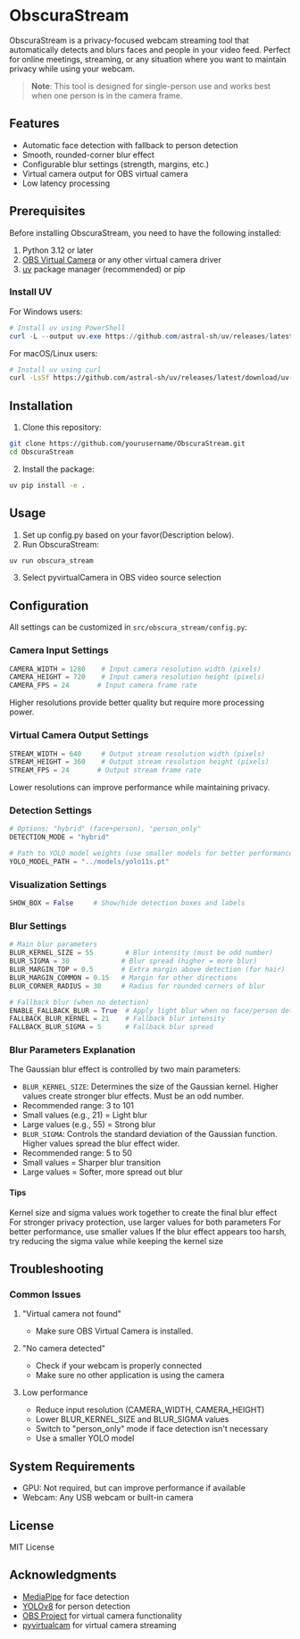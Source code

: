 # ObscuraStream

ObscuraStream is a privacy-focused webcam streaming tool that automatically detects and blurs faces and people in your video feed. Perfect for online meetings, streaming, or any situation where you want to maintain privacy while using your webcam.

> **Note**: This tool is designed for single-person use and works best when one person is in the camera frame.

## Features

- Automatic face detection with fallback to person detection
- Smooth, rounded-corner blur effect
- Configurable blur settings (strength, margins, etc.)
- Virtual camera output for OBS virtual camera
- Low latency processing

## Prerequisites

Before installing ObscuraStream, you need to have the following installed:

1. Python 3.12 or later
2. [OBS Virtual Camera](https://obsproject.com/) or any other virtual camera driver
3. [uv](https://github.com/astral-sh/uv) package manager (recommended) or pip

### Install UV

For Windows users:

```powershell
# Install uv using PowerShell
curl -L --output uv.exe https://github.com/astral-sh/uv/releases/latest/download/uv-windows-x64.exe
```

For macOS/Linux users:

```bash
# Install uv using curl
curl -LsSf https://github.com/astral-sh/uv/releases/latest/download/uv-installer.sh | sh
```

## Installation

1. Clone this repository:

```bash
git clone https://github.com/yourusername/ObscuraStream.git
cd ObscuraStream
```

2. Install the package:

```bash
uv pip install -e .
```

## Usage

1. Set up config.py based on your favor(Description below).
2. Run ObscuraStream:

```bash
uv run obscura_stream
```

3. Select pyvirtualCamera in OBS video source selection

## Configuration

All settings can be customized in `src/obscura_stream/config.py`:

### Camera Input Settings

```python
CAMERA_WIDTH = 1280    # Input camera resolution width (pixels)
CAMERA_HEIGHT = 720    # Input camera resolution height (pixels)
CAMERA_FPS = 24       # Input camera frame rate
```

Higher resolutions provide better quality but require more processing power.

### Virtual Camera Output Settings

```python
STREAM_WIDTH = 640     # Output stream resolution width (pixels)
STREAM_HEIGHT = 360    # Output stream resolution height (pixels)
STREAM_FPS = 24       # Output stream frame rate
```

Lower resolutions can improve performance while maintaining privacy.

### Detection Settings

```python
# Options: "hybrid" (face+person), "person_only"
DETECTION_MODE = "hybrid"

# Path to YOLO model weights (use smaller models for better performance)
YOLO_MODEL_PATH = "../models/yolo11s.pt"
```

### Visualization Settings

```python
SHOW_BOX = False     # Show/hide detection boxes and labels
```

### Blur Settings

```python
# Main blur parameters
BLUR_KERNEL_SIZE = 55        # Blur intensity (must be odd number)
BLUR_SIGMA = 30             # Blur spread (higher = more blur)
BLUR_MARGIN_TOP = 0.5       # Extra margin above detection (for hair)
BLUR_MARGIN_COMMON = 0.15   # Margin for other directions
BLUR_CORNER_RADIUS = 30     # Radius for rounded corners of blur

# Fallback blur (when no detection)
ENABLE_FALLBACK_BLUR = True  # Apply light blur when no face/person detected
FALLBACK_BLUR_KERNEL = 21    # Fallback blur intensity
FALLBACK_BLUR_SIGMA = 5      # Fallback blur spread
```

### Blur Parameters Explanation

The Gaussian blur effect is controlled by two main parameters:

- `BLUR_KERNEL_SIZE`: Determines the size of the Gaussian kernel. Higher values create stronger blur effects. Must be an odd number.
- Recommended range: 3 to 101
- Small values (e.g., 21) = Light blur
- Large values (e.g., 55) = Strong blur
- `BLUR_SIGMA`: Controls the standard deviation of the Gaussian function. Higher values spread the blur effect wider.
- Recommended range: 5 to 50
- Small values = Sharper blur transition
- Large values = Softer, more spread out blur

#### Tips

Kernel size and sigma values work together to create the final blur effect
For stronger privacy protection, use larger values for both parameters
For better performance, use smaller values
If the blur effect appears too harsh, try reducing the sigma value while keeping the kernel size

## Troubleshooting

### Common Issues

1. "Virtual camera not found"

   - Make sure OBS Virtual Camera is installed.

2. "No camera detected"

   - Check if your webcam is properly connected
   - Make sure no other application is using the camera

3. Low performance
   - Reduce input resolution (CAMERA_WIDTH, CAMERA_HEIGHT)
   - Lower BLUR_KERNEL_SIZE and BLUR_SIGMA values
   - Switch to "person_only" mode if face detection isn't necessary
   - Use a smaller YOLO model

## System Requirements

- GPU: Not required, but can improve performance if available
- Webcam: Any USB webcam or built-in camera

## License

MIT License

## Acknowledgments

- [MediaPipe](https://developers.google.com/mediapipe) for face detection
- [YOLOv8](https://docs.ultralytics.com/) for person detection
- [OBS Project](https://obsproject.com/) for virtual camera functionality
- [pyvirtualcam](https://github.com/letmaik/pyvirtualcam) for virtual camera streaming
